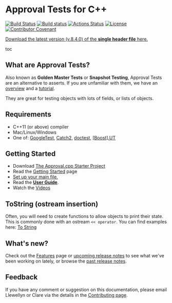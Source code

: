 <a id="top"></a>

# Approval Tests for C++

[![Build Status](https://api.travis-ci.org/approvals/ApprovalTests.cpp.svg?branch=master)](https://travis-ci.org/approvals/ApprovalTests.cpp)
[![Build status](https://ci.appveyor.com/api/projects/status/lf3i76ije89oihi5?svg=true)](https://ci.appveyor.com/project/isidore/approvaltests-cpp)
[![Actions Status](https://github.com/approvals/ApprovalTests.cpp/workflows/build/badge.svg)](https://github.com/approvals/ApprovalTests.cpp/actions)
[![License](https://img.shields.io/badge/License-Apache%202.0-blue.svg)](https://opensource.org/licenses/Apache-2.0)
[![Contributor Covenant](https://img.shields.io/badge/Contributor%20Covenant-v1.4%20adopted-ff69b4.svg)](/CODE_OF_CONDUCT.md#top)

<a href="https://github.com/approvals/ApprovalTests.cpp/releases/download/v.8.4.0/ApprovalTests.v.8.4.0.hpp">Download the latest version (v.8.4.0) of the **single header file** here.</a>

toc

## What are Approval Tests?

Also known as **Golden Master Tests** or **Snapshot Testing**, Approval Tests are an alternative to asserts. If you are unfamiliar with them, we have an [overview](/doc/Overview.md#top) and a [tutorial](/doc/Tutorial.md#top).

They are great for testing objects with lots of fields, or lists of objects.

## Requirements

* C++11 (or above) compiler
* Mac/Linux/Windows
* One of:  [GoogleTest](https://github.com/google/googletest), [Catch2](https://github.com/catchorg/Catch2), [doctest](https://github.com/onqtam/doctest), [\[Boost\].UT](https://github.com/boost-experimental/ut)

## Getting Started

* Download [The Approval.cpp Starter Project](https://github.com/approvals/ApprovalTests.Cpp.StarterProject)
* Read the [Getting Started](/doc/GettingStarted.md#top) page
* [Set up your main file.](/doc/GettingStarted.md#main-file)
* Read the [**User Guide**](/doc/README.md#top).
* Watch the [Videos](/doc/Videos.md#top)

## ToString (ostream insertion)
Often, you will need to create functions to allow objects to print their state. This is commonly done with an ostream `<< operator`.
You can find examples here: [To String](/doc/ToString.md#top)

## What's new?

Check out the [Features](/doc/Features.md#top) page or [upcoming release notes](https://github.com/approvals/ApprovalTests.cpp/blob/master/build/relnotes_x.y.z.md) to see what we've been working on lately, or browse the [past release notes](https://github.com/approvals/ApprovalTests.cpp/releases).

## Feedback

If you have any comment or suggestion on this documentation, please email Llewellyn or Clare via the details in the [Contributing page](/doc/Contributing.md#top).

